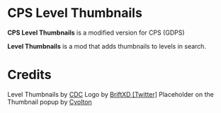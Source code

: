# CPS Level Thumbnails

**CPS Level Thumbnails** is a modified version for CPS (GDPS)

**Level Thumbnails** is a mod that adds thumbnails to levels in search.

# Credits

Level Thumbnails by [CDC](https://twitter.com/c_cdc_c)
Logo by [BriftXD [Twitter]](https://twitter.com/BriftXD)
Placeholder on the Thumbnail popup by [Cvolton](https://twitter.com/Misabr0penguin)
